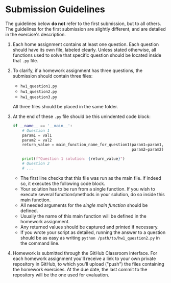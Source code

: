 # Submission Guidelines

The guidelines below __do not__ refer to the first submission, but to all others. The guidelines for the first
submission are slightly different, and are detailed in the exercise's description.

1. Each home assignment contains at least one question. Each question should have its own file,
labeled clearly. Unless stated otherwise, all functions used to solve that specific question
should be located inside that `.py` file.

2. To clarify, if a homework assignment has three questions, the submission should contain three files:
    - `hw1_question1.py`
    - `hw1_question2.py`
    - `hw1_question3.py`

    All three files should be placed in the same folder.

3. At the end of these `.py` file should be this unindented code block:

    ```python
    if __name__ == '__main__':
        # Question 1
        param1 = val1
        param2 = val2
        return_value = main_function_name_for_question1(param1=param1,
                                                        param2=param2)

        print(f"Question 1 solution: {return_value}")
        # Question 2
        # ...
    ```

    * The first line checks that this file was run as the main file.
      if indeed so, it executes the following code block.
    * Your solution has to be run from a single function. If you wish to execute several
    functions\methods in your solution, do so inside this main function.
    * All needed arguments for the _single main function_ should be defined.
    * Usually the name of this main function will be defined in the homework assignment.
    * Any returned values should be captured and printed if necessary.
    * If you wrote your script as detailed, running the answer to a question should be
      as easy as writing `python /path/to/hw1_question2.py` in the command line.

4. Homework is submitted through the GitHub Classroom interface. For each homework assignment you'll receive a link to
your own private repository in GitHub, to which you'll upload ("push") the files containing the homework exercises.
At the due date, the last commit to the repository will be the one used for evaluation.
